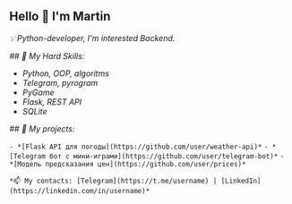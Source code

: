 ## Hello 👋 I'm Martin

*💡 Python-developer, I'm interested Backend.*

*## 🔧 My Hard Skills:*

- *Python, OOP, algoritms*
- *Telegram, pyrogram*
- *PyGame*
- *Flask, REST API*
- *SQLite*

*## 📌 My projects:*

`- *[Flask API для погоды](https://github.com/user/weather-api)*`
`- *[Telegram бот с мини-играми](https://github.com/user/telegram-bot)*`
``- *[Модель предсказания цен](https://github.com/user/prices)*``

``*📫 My contacts: [Telegram](https://t.me/username) | [LinkedIn](https://linkedin.com/in/username)*``

